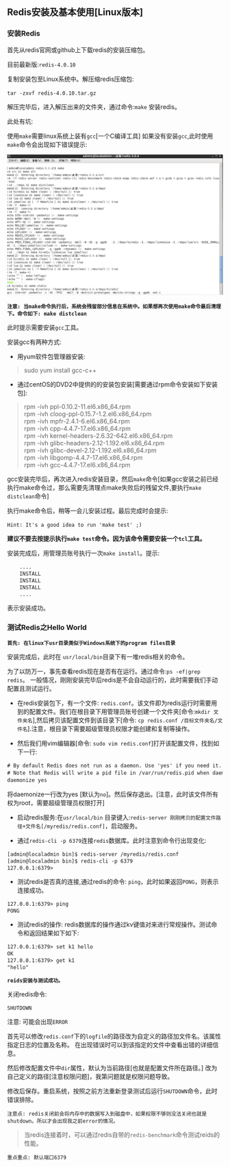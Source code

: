 ## Redis安装及基本使用[Linux版本]

### 安装Redis

首先从redis官网或github上下载redis的安装压缩包。

目前最新版:`redis-4.0.10`

复制安装包至Linux系统中。解压缩redis压缩包:

`tar -zxvf redis-4.0.10.tar.gz`

解压完毕后，进入解压出来的文件夹，通过命令:`make` 安装redis。

此处有坑:

使用`make`需要linux系统上装有`gcc`[一个C编译工具]
如果没有安装`gcc`,此时使用`make`命令会出现如下错误提示:

<img src="img/make-error.png"/>

**`注意: 当make命令执行后，系统会残留部分信息在系统中。如果想再次使用make命令最后清理下。命令如下: make distclean`**

此时提示需要安装`gcc`工具。

安装gcc有两种方式:

- 用yum软件包管理器安装:
> sudo yum install gcc-c++


- 通过centOS的DVD2中提供的的安装包安装[需要通过rpm命令安装如下安装包]:
>  rpm -ivh ppl-0.10.2-11.el6.x86_64.rpm                                
> rpm -ivh cloog-ppl-0.15.7-1.2.el6.x86_64.rpm                      
> rpm -ivh mpfr-2.4.1-6.el6.x86_64.rpm                                  
> rpm -ivh cpp-4.4.7-17.el6.x86_64.rpm                                  
> rpm -ivh kernel-headers-2.6.32-642.el6.x86_64.rpm              
> rpm -ivh glibc-headers-2.12-1.192.el6.x86_64.rpm                
> rpm -ivh glibc-devel-2.12-1.192.el6.x86_64.rpm                    
> rpm -ivh libgomp-4.4.7-17.el6.x86_64.rpm                           
> rpm -ivh gcc-4.4.7-17.el6.x86_64.rpm    


gcc安装完毕后，再次进入redis安装目录，然后`make`命令[如果gcc安装之前已经执行make命令过，那么需要先清理点make失败后的残留文件,要执行`make distclean`命令]

执行make命令后，稍等一会儿安装过程。最后完成时会提示:

`Hint: It's a good idea to run 'make test' ;)`

**建议不要去按提示执行`make test`命令。因为该命令需要安装一个`tcl`工具。**

安装完成后，用管理员账号执行一次`make install`。提示:

```
	....
	INSTALL
	INSTALL
	INSTALL
	....
```

表示安装成功。



### 测试Redis之Hello World

**`首先: 在linux下usr目录类似于Windows系统下的program files目录`**

安装完成后，此时在 `usr/local/bin`目录下有一堆redis相关的命令。

为了以防万一，事先查看redis现在是否有在运行。通过命令:`ps -ef|grep redis`。
一般情况，刚刚安装完毕后redis是不会自动运行的，此时需要我们手动配置且测试运行。

- 在redis安装包下，有一个文件: `redis.conf`。该文件即为redis运行时需要用到的配置文件。我们在根目录下用管理员账号创建一个文件夹[命令:`mkdir 文件夹名`],然后拷贝该配置文件到该目录下[命令: `cp redis.conf /目标文件夹名/文件名`].注意，根目录下需要超级管理员权限才能创建和复制等操作。

- 然后我们用vim编辑器[命令: `sudo vim redis.conf`]打开该配置文件，找到如下一行:

```xml
# By default Redis does not run as a daemon. Use 'yes' if you need it.
# Note that Redis will write a pid file in /var/run/redis.pid when daemonized.
daemonize yes
```
将daemonize一行改为yes [默认为`no`]。然后保存退出。[注意，此时该文件所有权为root，需要超级管理员权限打开]

- 启动redis服务:在`usr/local/bin` 目录键入:`redis-server 刚刚拷贝的配置文件路径+文件名[/myredis/redis.conf]`，启动服务。 

- 通过`redis-cli -p 6379`连接`redis`数据库。此时注意到命令行出现变化:

```
[admin@localadmin bin]$ redis-server /myredis/redis.conf 
[admin@localadmin bin]$ redis-cli -p 6379
127.0.0.1:6379> 
```

- 测试redis是否真的连接,通过redis的命令: `ping`，此时如果返回`PONG`，则表示连接成功。

```
127.0.0.1:6379> ping
PONG
```

- 测试redis的操作: redis数据库的操作通过kv键值对来进行常规操作。测试命令和返回结果如下如下:

```
127.0.0.1:6379> set k1 hello
OK
127.0.0.1:6379> get k1
"hello"
```

**`reids安装与测试成功。`**

关闭redis命令:

```
SHUTDOWN
```
注意: 可能会出现`ERROR`

首先可以修改`redis.conf`下的`logfile`的路径改为自定义的路径加文件名。该属性指定日志的位置及名称。
在出现错误时可以到该指定的文件中查看出错的详细信息。

然后修改配置文件中`dir`属性，默认为当前路径[也就是配置文件所在路径。] 改为自己定义的路径[注意权限问题]，我第问题就是权限问题导致。

修改后保存。重启系统，按照之前方法重新登录测试后运行`SHUTDOWN`命令，此时错误排除。

`注意点: redis关闭前会将内存中的数据写入到磁盘中，如果权限不够则没法关闭也就是shutdown。所以才会出现我之前error的情况。`

> 当redis连接着时，可以通过redis自带的`redis-benchmark`命令测试reids的性能。

`重点重点: 默认端口6379`